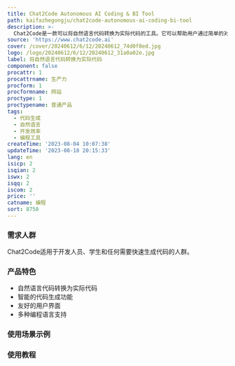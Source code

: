```yaml
---
title: Chat2Code Autonomous AI Coding & BI Tool
path: kaifazhegongju/chat2code-autonomous-ai-coding-bi-tool
description: >-
  Chat2Code是一款可以将自然语言代码转换为实际代码的工具。它可以帮助用户通过简单的对话描述，快速生成复杂的代码，提高开发效率。Chat2Code具有智能的代码生成功能、友好的用户界面、多种编程语言支持等优势。定价根据使用情况而定，详细信息请访问官方网站。
source: 'https://www.chat2code.ai'
cover: /cover/20240612/6/12/20240612_74d0f8ed.jpg
logo: /logo/20240612/6/12/20240612_31a0a02e.jpg
label: 将自然语言代码转换为实际代码
component: false
procattr: 1
procattrname: 生产力
procform: 1
procformname: 网站
proctype: 1
proctypename: 普通产品
tags:
  - 代码生成
  - 自然语言
  - 开发效率
  - 编程工具
createTime: '2023-08-04 10:07:38'
updateTime: '2023-08-18 20:15:33'
lang: en
isicp: 2
isqian: 2
iswx: 2
isqq: 2
iscom: 2
price: ''
catname: 编程
sort: 8750
---
```




### 需求人群
Chat2Code适用于开发人员、学生和任何需要快速生成代码的人群。

### 产品特色
- 自然语言代码转换为实际代码
- 智能的代码生成功能
- 友好的用户界面
- 多种编程语言支持

### 使用场景示例


### 使用教程


  
